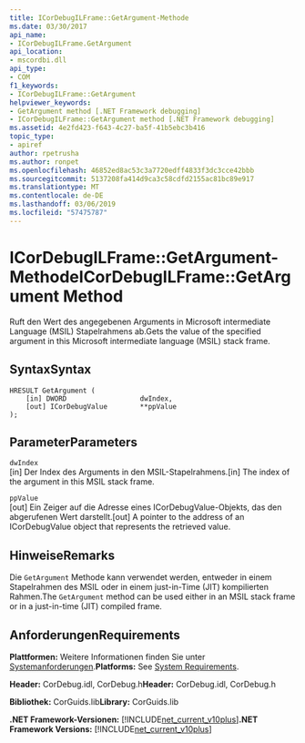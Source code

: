 ```yaml
---
title: ICorDebugILFrame::GetArgument-Methode
ms.date: 03/30/2017
api_name:
- ICorDebugILFrame.GetArgument
api_location:
- mscordbi.dll
api_type:
- COM
f1_keywords:
- ICorDebugILFrame::GetArgument
helpviewer_keywords:
- GetArgument method [.NET Framework debugging]
- ICorDebugILFrame::GetArgument method [.NET Framework debugging]
ms.assetid: 4e2fd423-f643-4c27-ba5f-41b5ebc3b416
topic_type:
- apiref
author: rpetrusha
ms.author: ronpet
ms.openlocfilehash: 46852ed8ac53c3a7720edff4833f3dc3cce42bbb
ms.sourcegitcommit: 5137208fa414d9ca3c58cdfd2155ac81bc89e917
ms.translationtype: MT
ms.contentlocale: de-DE
ms.lasthandoff: 03/06/2019
ms.locfileid: "57475787"
---
```

# <a name="icordebugilframegetargument-method"></a><span data-ttu-id="16352-102">ICorDebugILFrame::GetArgument-Methode</span><span class="sxs-lookup"><span data-stu-id="16352-102">ICorDebugILFrame::GetArgument Method</span></span>
<span data-ttu-id="16352-103">Ruft den Wert des angegebenen Arguments in Microsoft intermediate Language (MSIL) Stapelrahmens ab.</span><span class="sxs-lookup"><span data-stu-id="16352-103">Gets the value of the specified argument in this Microsoft intermediate language (MSIL) stack frame.</span></span>  
  
## <a name="syntax"></a><span data-ttu-id="16352-104">Syntax</span><span class="sxs-lookup"><span data-stu-id="16352-104">Syntax</span></span>  
  
```  
HRESULT GetArgument (  
    [in] DWORD                  dwIndex,  
    [out] ICorDebugValue        **ppValue  
);  
```  
  
## <a name="parameters"></a><span data-ttu-id="16352-105">Parameter</span><span class="sxs-lookup"><span data-stu-id="16352-105">Parameters</span></span>  
 `dwIndex`  
 <span data-ttu-id="16352-106">[in] Der Index des Arguments in den MSIL-Stapelrahmens.</span><span class="sxs-lookup"><span data-stu-id="16352-106">[in] The index of the argument in this MSIL stack frame.</span></span>  
  
 `ppValue`  
 <span data-ttu-id="16352-107">[out] Ein Zeiger auf die Adresse eines ICorDebugValue-Objekts, das den abgerufenen Wert darstellt.</span><span class="sxs-lookup"><span data-stu-id="16352-107">[out] A pointer to the address of an ICorDebugValue object that represents the retrieved value.</span></span>  
  
## <a name="remarks"></a><span data-ttu-id="16352-108">Hinweise</span><span class="sxs-lookup"><span data-stu-id="16352-108">Remarks</span></span>  
 <span data-ttu-id="16352-109">Die `GetArgument` Methode kann verwendet werden, entweder in einem Stapelrahmen des MSIL oder in einem just-in-Time (JIT) kompilierten Rahmen.</span><span class="sxs-lookup"><span data-stu-id="16352-109">The `GetArgument` method can be used either in an MSIL stack frame or in a just-in-time (JIT) compiled frame.</span></span>  
  
## <a name="requirements"></a><span data-ttu-id="16352-110">Anforderungen</span><span class="sxs-lookup"><span data-stu-id="16352-110">Requirements</span></span>  
 <span data-ttu-id="16352-111">**Plattformen:** Weitere Informationen finden Sie unter [Systemanforderungen](../../../../docs/framework/get-started/system-requirements.md).</span><span class="sxs-lookup"><span data-stu-id="16352-111">**Platforms:** See [System Requirements](../../../../docs/framework/get-started/system-requirements.md).</span></span>  
  
 <span data-ttu-id="16352-112">**Header:** CorDebug.idl, CorDebug.h</span><span class="sxs-lookup"><span data-stu-id="16352-112">**Header:** CorDebug.idl, CorDebug.h</span></span>  
  
 <span data-ttu-id="16352-113">**Bibliothek:** CorGuids.lib</span><span class="sxs-lookup"><span data-stu-id="16352-113">**Library:** CorGuids.lib</span></span>  
  
 <span data-ttu-id="16352-114">**.NET Framework-Versionen:** [!INCLUDE[net_current_v10plus](../../../../includes/net-current-v10plus-md.md)]</span><span class="sxs-lookup"><span data-stu-id="16352-114">**.NET Framework Versions:** [!INCLUDE[net_current_v10plus](../../../../includes/net-current-v10plus-md.md)]</span></span>
